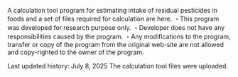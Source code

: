 A calculation tool program for estimating intake of residual pesticides in foods and a set of files required for calculation are here.
・This program was developed for research purpose only.
・Developer does not have any responsibilities caused by the program.
・Any modifications to the program, transfer or copy of the program from the original web-site are not allowed and copy-righted to the owner of the program.

Last updated history:
July 8, 2025
The calculation tool files were uploaded.
